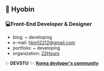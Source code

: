 ## 🌱 Hyobin
### 💻Front-End Developer & Designer
- blog: ~ developing
- e-mail: hbin12212@gmail.com
- portfolio: ~ developing
- organization: [22Hours](https://www.22hours.online/)

✨ **DEVSTU** ✨: [**Korea devloper's community**](https://devstu.co.kr)
<!--
**sg05138/sg05138** is a ✨ _special_ ✨ repository because its `README.md` (this file) appears on your GitHub profile.

-->

